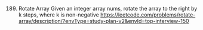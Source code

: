 189. Rotate Array
Given an integer array nums, rotate the array to the right by k steps, where k is non-negative
https://leetcode.com/problems/rotate-array/description/?envType=study-plan-v2&envId=top-interview-150
